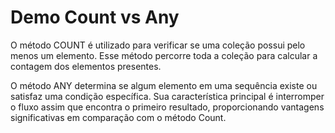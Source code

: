 # Demo Count vs Any
O método COUNT é utilizado para verificar se uma coleção possui pelo menos um elemento. Esse método percorre toda a coleção para calcular a contagem dos elementos presentes.

O método ANY determina se algum elemento em uma sequência existe ou satisfaz uma condição específica. Sua característica principal é interromper o fluxo assim que encontra o primeiro resultado, proporcionando vantagens significativas em comparação com o método Count.
